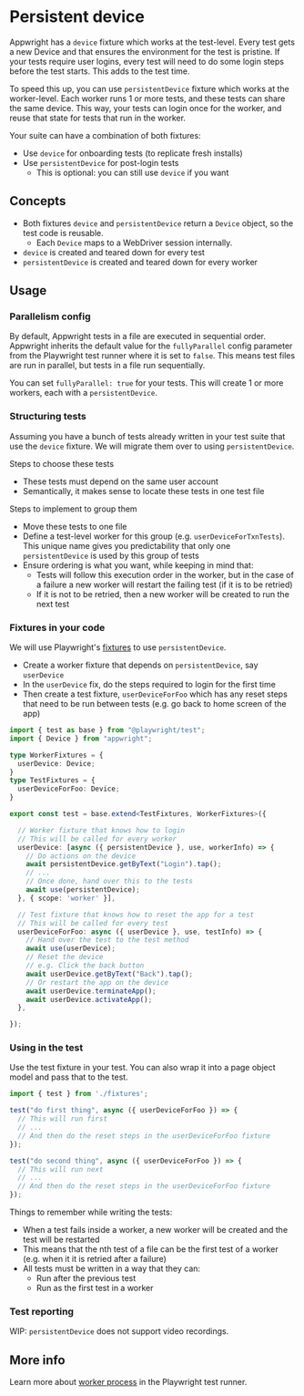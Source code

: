# Persistent device

Appwright has a `device` fixture which works at the test-level. Every test gets a new Device
and that ensures the environment for the test is pristine. If your tests require user logins,
every test will need to do some login steps before the test starts. This adds to the test time.

To speed this up, you can use `persistentDevice` fixture which works at the worker-level. Each
worker runs 1 or more tests, and these tests can share the same device. This way, your tests
can login once for the worker, and reuse that state for tests that run in the worker.

Your suite can have a combination of both fixtures:
- Use `device` for onboarding tests (to replicate fresh installs)
- Use `persistentDevice` for post-login tests
  - This is optional: you can still use `device` if you want

## Concepts

- Both fixtures `device` and `persistentDevice` return a `Device` object, so the test code
  is reusable.
  - Each `Device` maps to a WebDriver session internally.
- `device` is created and teared down for every test
- `persistentDevice` is created and teared down for every worker

## Usage

### Parallelism config

By default, Appwright tests in a file are executed in sequential order. Appwright inherits
the default value for the `fullyParallel` config parameter from the Playwright test runner
where it is set to `false`. This means test files are run in parallel, but tests in a file
run sequentially.

You can set `fullyParallel: true` for your tests. This will create 1 or more workers,
each with a `persistentDevice`.

### Structuring tests

Assuming you have a bunch of tests already written in your test suite that
use the `device` fixture. We will migrate them over to using `persistentDevice`.

Steps to choose these tests
- These tests must depend on the same user account
- Semantically, it makes sense to locate these tests in one test file

Steps to implement to group them
- Move these tests to one file
- Define a test-level worker for this group (e.g. `userDeviceForTxnTests`). This
  unique name gives you predictability that only one `persistentDevice` is used by this
  group of tests
- Ensure ordering is what you want, while keeping in mind that:
  - Tests will follow this execution order in the worker, but in the case of a failure
    a new worker will restart the failing test (if it is to be retried)
  - If it is not to be retried, then a new worker will be created to run the next test

### Fixtures in your code

We will use Playwright's [fixtures](https://playwright.dev/docs/test-fixtures) to use
`persistentDevice`.

- Create a worker fixture that depends on `persistentDevice`, say `userDevice`
- In the `userDevice` fix, do the steps required to login for the first time
- Then create a test fixture, `userDeviceForFoo` which has any reset steps that
  need to be run between tests (e.g. go back to home screen of the app)

```ts
import { test as base } from "@playwright/test";
import { Device } from "appwright";

type WorkerFixtures = {
  userDevice: Device;
}
type TestFixtures = {
  userDeviceForFoo: Device;
}

export const test = base.extend<TestFixtures, WorkerFixtures>({

  // Worker fixture that knows how to login
  // This will be called for every worker
  userDevice: [async ({ persistentDevice }, use, workerInfo) => {
    // Do actions on the device
    await persistentDevice.getByText("Login").tap();
    // ...
    // Once done, hand over this to the tests
    await use(persistentDevice);
  }, { scope: 'worker' }],

  // Test fixture that knows how to reset the app for a test
  // This will be called for every test
  userDeviceForFoo: async ({ userDevice }, use, testInfo) => {
    // Hand over the test to the test method
    await use(userDevice);
    // Reset the device
    // e.g. Click the back button
    await userDevice.getByText("Back").tap();
    // Or restart the app on the device
    await userDevice.terminateApp();
    await userDevice.activateApp();
  },

});
```

### Using in the test

Use the test fixture in your test. You can also wrap it into a page object model
and pass that to the test.

```ts
import { test } from './fixtures';

test("do first thing", async ({ userDeviceForFoo }) => {
  // This will run first
  // ...
  // And then do the reset steps in the userDeviceForFoo fixture
});

test("do second thing", async ({ userDeviceForFoo }) => {
  // This will run next
  // ...
  // And then do the reset steps in the userDeviceForFoo fixture
});
```

Things to remember while writing the tests:

- When a test fails inside a worker, a new worker will be created and the test
  will be restarted
- This means that the nth test of a file can be the first test of a worker (e.g. when it
  it is retried after a failure)
- All tests must be written in a way that they can:
  - Run after the previous test
  - Run as the first test in a worker

### Test reporting

WIP: `persistentDevice` does not support video recordings.

## More info

Learn more about [worker process](https://playwright.dev/docs/test-parallel) in the
Playwright test runner.
